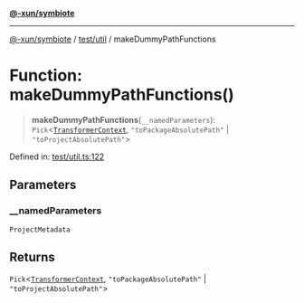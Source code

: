 [**@-xun/symbiote**](../../../README.md)

***

[@-xun/symbiote](../../../README.md) / [test/util](../README.md) / makeDummyPathFunctions

# Function: makeDummyPathFunctions()

> **makeDummyPathFunctions**(`__namedParameters`): `Pick`\<[`TransformerContext`](../../../src/assets/type-aliases/TransformerContext.md), `"toPackageAbsolutePath"` \| `"toProjectAbsolutePath"`\>

Defined in: [test/util.ts:122](https://github.com/Xunnamius/symbiote/blob/bf93fc6ee8086ef7d92447ad716f3811a334edee/test/util.ts#L122)

## Parameters

### \_\_namedParameters

`ProjectMetadata`

## Returns

`Pick`\<[`TransformerContext`](../../../src/assets/type-aliases/TransformerContext.md), `"toPackageAbsolutePath"` \| `"toProjectAbsolutePath"`\>
